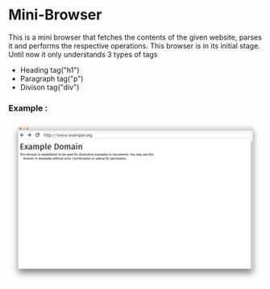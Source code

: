 # Mini-Browser
This is a mini browser that fetches the contents of the given website, parses it and performs the respective operations.
This browser is in its initial stage.
Until now it only understands 3 types of tags
  * Heading tag("h1")
  * Paragraph tag("p")
  * Divison tag("div")


### Example : 
![Screenshot](Demonstration.png)
